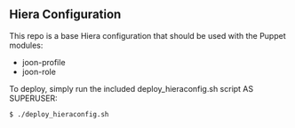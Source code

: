 ## Hiera Configuration ##

This repo is a base Hiera configuration that should be used with the Puppet modules:

* joon-profile
* joon-role

To deploy, simply run the included deploy_hieraconfig.sh script AS SUPERUSER:

```
$ ./deploy_hieraconfig.sh
```
